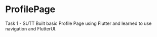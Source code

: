 # ProfilePage
Task 1 - SUTT
Built basic Profile Page using Flutter and learned to use navigation and FlutterUI.

